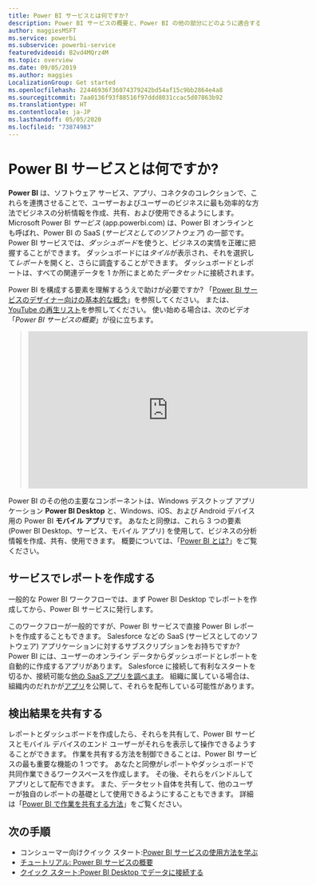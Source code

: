 ```yaml
---
title: Power BI サービスとは何ですか?
description: Power BI サービスの概要と、Power BI の他の部分にどのように適合するかを説明します。
author: maggiesMSFT
ms.service: powerbi
ms.subservice: powerbi-service
featuredvideoid: B2vd4MQrz4M
ms.topic: overview
ms.date: 09/05/2019
ms.author: maggies
LocalizationGroup: Get started
ms.openlocfilehash: 22446936f36074379242bd54af15c9bb2864e4a8
ms.sourcegitcommit: 7aa0136f93f88516f97ddd8031ccac5d07863b92
ms.translationtype: HT
ms.contentlocale: ja-JP
ms.lasthandoff: 05/05/2020
ms.locfileid: "73874983"
---
```

# <a name="what-is-the-power-bi-service"></a>Power BI サービスとは何ですか?
**Power BI** は、ソフトウェア サービス、アプリ、コネクタのコレクションで、これらを連携させることで、ユーザーおよびユーザーのビジネスに最も効率的な方法でビジネスの分析情報を作成、共有、および使用できるようにします。 Microsoft Power BI *サービス* (app.powerbi.com) は、Power BI オンラインとも呼ばれ、Power BI の SaaS (*サービスとしてのソフトウェア*) の一部です。 Power BI サービスでは、*ダッシュボード*を使うと、ビジネスの実情を正確に把握することができます。 ダッシュボードには*タイル*が表示され、それを選択して*レポート*を開くと、さらに調査することができます。 ダッシュボードとレポートは、すべての関連データを 1 か所にまとめた*データセット*に接続されます。 

Power BI を構成する要素を理解するうえで助けが必要ですか? 「[Power BI サービスのデザイナー向けの基本的な概念](service-basic-concepts.md)」を参照してください。 または、[YouTube の再生リスト](https://www.youtube.com/playlist?list=PL1N57mwBHtN0JFoKSR0n-tBkUJHeMP2cP)を参照してください。 使い始める場合は、次のビデオ「*Power BI サービスの概要*」が役に立ちます。

> 
> <iframe width="560" height="315" src="https://www.youtube.com/embed/B2vd4MQrz4M" frameborder="0" allowfullscreen></iframe>
> 

Power BI のその他の主要なコンポーネントは、Windows デスクトップ アプリケーション **Power BI Desktop** と、Windows、iOS、および Android デバイス用の Power BI **モバイル アプリ**です。 あなたと同僚は、これら 3 つの要素 (Power BI Desktop、サービス、モバイル アプリ) を使用して、ビジネスの分析情報を作成、共有、使用できます。 概要については、「[Power BI とは?](fundamentals/power-bi-overview.md)」をご覧ください。

## <a name="creating-reports-in-the-service"></a>サービスでレポートを作成する
一般的な Power BI ワークフローでは、まず Power BI Desktop でレポートを作成してから、Power BI サービスに発行します。  

このワークフローが一般的ですが、Power BI サービスで直接 Power BI レポートを作成することもできます。 Salesforce などの SaaS (サービスとしてのソフトウェア) アプリケーションに対するサブスクリプションをお持ちですか? Power BI には、ユーザーのオンライン データからダッシュボードとレポートを自動的に作成するアプリがあります。 Salesforce に接続して有利なスタートを切るか、接続可能な[他の SaaS アプリを調べます](service-get-data.md)。 組織に属している場合は、組織内のだれかが[アプリ](service-create-distribute-apps.md)を公開して、それらを配布している可能性があります。

## <a name="sharing-your-findings"></a>検出結果を共有する 

レポートとダッシュボードを作成したら、それらを共有して、Power BI サービスとモバイル デバイスのエンド ユーザーがそれらを表示して操作できるようすることができます。 作業を共有する方法を制御できることは、Power BI サービスの最も重要な機能の 1 つです。 あなたと同僚がレポートやダッシュボードで共同作業できるワークスペースを作成します。 その後、それらをバンドルしてアプリとして配布できます。 また、データセット自体を共有して、他のユーザーが独自のレポートの基礎として使用できるようにすることもできます。 詳細は「[Power BI で作業を共有する方法](service-how-to-collaborate-distribute-dashboards-reports.md)」をご覧ください。

## <a name="next-steps"></a>次の手順
- コンシューマー向けクイック スタート:[Power BI サービスの使用方法を学ぶ](consumer/end-user-experience.md)   
- [チュートリアル: Power BI サービスの概要](service-get-started.md)
- [クイック スタート:Power BI Desktop でデータに接続する](desktop-quickstart-connect-to-data.md)

